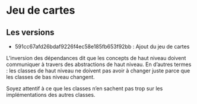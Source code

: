 # Jeu de cartes

## Les versions

- 591cc67afd26bdaf9226f4ec58e185fb653f92bb : Ajout du jeu de cartes

L’inversion des dépendances dit que les concepts de haut niveau doivent communiquer à travers des abstractions de haut niveau. En d’autres termes : les classes de haut niveau ne doivent pas avoir à changer juste parce que les classes de bas niveau changent.

Soyez attentif à ce que les classes n’en sachent pas trop sur les implémentations des autres classes.